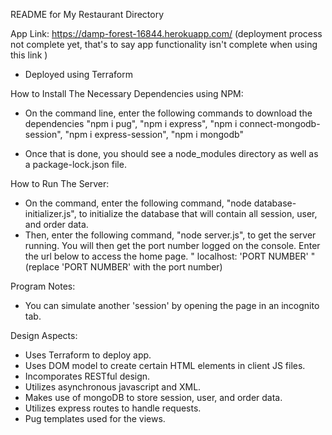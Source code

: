 README for My Restaurant Directory

App Link: https://damp-forest-16844.herokuapp.com/ (deployment process not complete yet, that's to say app functionality isn't complete when using this link )
- Deployed using Terraform

How to Install The Necessary Dependencies using NPM:
- On the command line, enter the following commands to download the dependencies
    "npm i pug",
    "npm i express",
    "npm i connect-mongodb-session",
    "npm i express-session",
    "npm i mongodb"

- Once that is done, you should see a node_modules directory as well as a package-lock.json file.

How to Run The Server:
- On the command, enter the following command, "node database-initializer.js", to initialize the database that will contain all session, user, and order data.
- Then, enter the following command, "node server.js", to get the server running. You will then get the port number logged on the console. Enter the url below to access the home page.
    " localhost: 'PORT NUMBER' " (replace 'PORT NUMBER' with the port number)

Program Notes:
- You can simulate another 'session' by opening the page in an incognito tab.

Design Aspects:
- Uses Terraform to deploy app.
- Uses DOM model to create certain HTML elements in client JS files.
- Incomporates RESTful design.
- Utilizes asynchronous javascript and XML.
- Makes use of mongoDB to store session, user, and order data.
- Utilizes express routes to handle requests.
- Pug templates used for the views.